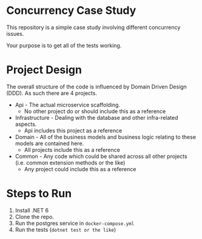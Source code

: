 # Concurrency Case Study
This repository is a simple case study involving different concurrency issues.  

Your purpose is to get all of the tests working.

# Project Design
The overall structure of the code is influenced by Domain Driven Design (DDD).  As such there are 4 projects.
* Api - The actual microservice scaffolding.
    * No other project do or should include this as a reference
* Infrastructure - Dealing with the database and other infra-related aspects.
    * Api includes this project as a reference
* Domain - All of the business models and business logic relating to these models are contained here. 
    * All projects include this as a reference
* Common - Any code which could be shared across all other projects (i.e. common extension methods or the like)
    * Any project could include this as a reference

# Steps to Run
1. Install .NET 6
1. Clone the repo.
1. Run the postgres service in `docker-compose.yml`
1. Run the tests (`dotnet test or the like`)
